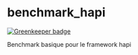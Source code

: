 # benchmark_hapi

[![Greenkeeper badge](https://badges.greenkeeper.io/lynchmaniac/benchmark_hapi.svg)](https://greenkeeper.io/)

Benchmark basique pour le framework hapi
